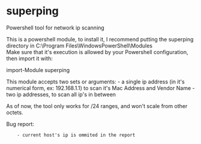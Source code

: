 # superping
Powershell tool for network ip scanning


This is a powershell module, to install it, I recommend putting the superping directory in C:\Program Files\WindowsPowerShell\Modules\
Make sure that it's execution is allowed by your Powershell configuration, then import it with:

import-Module superping

This module accepts two sets or arguments:
        -  a single ip address (in it's numerical form, ex: 192.168.1.1) to scan it's Mac Address and Vendor Name
        -  two ip addresses, to scan all ip's in between
        
        
As of now, the tool only works for /24 ranges, and won't scale from other octets.



Bug report:

        - current host's ip is ommited in the report
